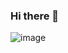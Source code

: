 ### Hi there 👋

![image](https://user-images.githubusercontent.com/98292289/200580322-61a2e6d2-2067-421d-a983-305a5a0a6c60.png)


<!--
**ironhack00/ironhack00** is a ✨ _special_ ✨ repository because its `README.md` (this file) appears on your GitHub profile.

Here are some ideas to get you started:

- 🔭 I’m currently working on ...
- 🌱 I’m currently learning ...
- 👯 I’m looking to collaborate on ...
- 🤔 I’m looking for help with ...
- 💬 Ask me about ...
- 📫 How to reach me: ...
- 😄 Pronouns: ...
- ⚡ Fun fact: ...
-->
